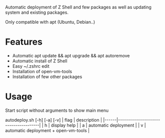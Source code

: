 Automatic deployment of Z Shell and few packages as well as updating system and existing packages.

Only compatible with apt (Ubuntu, Debian..)

# Features

- Automatic apt update && apt upgrade && apt autoremove
- Automatic install of Z Shell
- Easy ~/.zshrc edit
- Installation of open-vm-tools
- Installation of few other packages

# Usage

Start script without arguments to show main menu

autodeploy.sh [-h] [-a] [-v]
| flag | description                          |
|------|--------------------------------------|
| h    | display help                         |
| a    | automatic deployment                 |
| v    | automatic deployment + open-vm-tools |